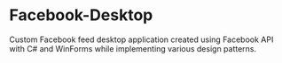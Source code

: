 # Facebook-Desktop

Custom Facebook feed desktop application created using Facebook API with C# and WinForms while implementing various design patterns.

